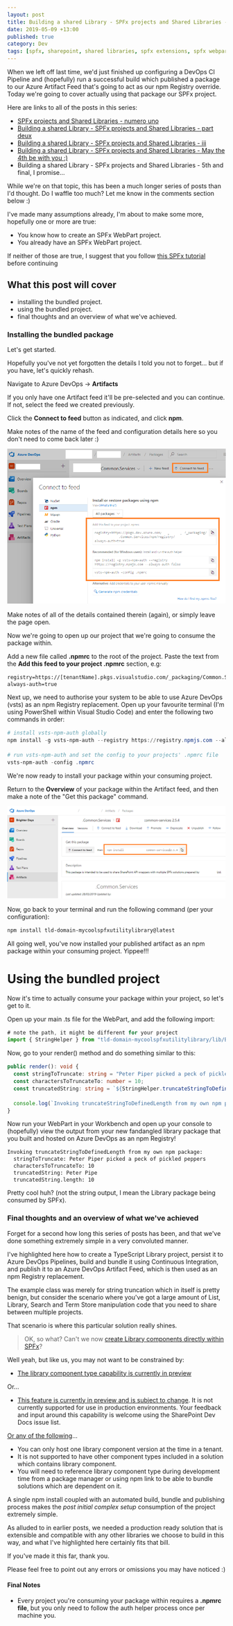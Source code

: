 ```yaml
---
layout: post
title: Building a shared Library - SPFx projects and Shared Libraries - 5th and final, I promise...
date: 2019-05-09 +13:00
published: true
category: Dev
tags: [spfx, sharepoint, shared libraries, spfx extensions, spfx webparts, typescript, npm, azure devops, devops, continuous integration]
---
```


When we left off last time, we'd just finished up configuring a DevOps CI Pipeline and (hopefully) run a successful build which published a package to our Azure Artifact Feed that's going to act as our npm Registry override. Today we're going to cover actually using that package our SPFx project.


Here are links to all of the posts in this series:
- [SPFx projects and Shared Libraries - numero uno](https://dreamsof.dev/2019-02-15-spfx-projects-and-shared-libraries-part-1/)
- [Building a shared Library - SPFx projects and Shared Libraries - part deux](https://dreamsof.dev/2019-02-21-building-shared-library-spfx-projects-and-shared-libraries-part-2/)
- [Building a shared Library - SPFx projects and Shared Libraries - iii](https://dreamsof.dev/2019-04-06-building-shared-library-spfx-projects-and-shared-libraries-part-3/)
- [Building a shared Library - SPFx projects and Shared Libraries - May the 4th be with you ;)](https://dreamsof.dev/2019-05-04-building-shared-library-spfx-projects-and-shared-libraries-part-4/)
- Building a shared Library - SPFx projects and Shared Libraries - 5th and final, I promise...

While we're on that topic, this has been a much longer series of posts than I'd thought. Do I waffle too much? Let me know in the comments section below :)

I've made many assumptions already, I'm about to make some more, hopefully one or more are true:

- You know how to create an SPFx WebPart project.
- You already have an SPFx WebPart project.

If neither of those are true, I suggest that you follow [this SPFx tutorial](https://docs.microsoft.com/en-us/sharepoint/dev/spfx/web-parts/get-started/build-a-hello-world-web-part) before continuing

## What this post will cover

- installing the bundled project.
- using the bundled project.
- final thoughts and an overview of what we've achieved.


### Installing the bundled package

Let's get started.

Hopefully you've not yet forgotten the details I told you not to forget... but if you have, let's quickly rehash.

Navigate to Azure DevOps -> **Artifacts**

If you only have one Artifact feed it'll be pre-selected and you can continue. If not, select the feed we created previously.

Click the **Connect to feed** button as indicated, and click **npm**.

Make notes of the name of the feed and configuration details here so you don't need to come back later :)

![Azure DevOps - Artifacts feed - Connect to feed](/img/devops0b.png)

Make notes of all of the details contained therein (again), or simply leave the page open.

Now we're going to open up our project that we're going to consume the package within.

Add a new file called **.npmrc** to the root of the project. Paste the text from the **Add this feed to your project .npmrc** section, e.g:

~~~text
registry=https://[tenantName].pkgs.visualstudio.com/_packaging/Common.Services/npm/registry/
always-auth=true
~~~

Next up, we need to authorise your system to be able to use Azure DevOps (vsts) as an npm Registry replacement. Open up your favourite terminal (I'm using PowerShell within Visual Studio Code) and enter the following two commands in order:

~~~powershell
# install vsts-npm-auth globally
npm install -g vsts-npm-auth --registry https://registry.npmjs.com --always-auth false

# run vsts-npm-auth and set the config to your projects' .npmrc file
vsts-npm-auth -config .npmrc
~~~

We're now ready to install your package within your consuming project.

Return to the **Overview** of your package within the Artifact feed, and then make a note of the "Get this package" command.

![Azure DevOps - Artifacts feed - install package](/img/devops11.png)

Now, go back to your terminal and run the following command (per your configuration):

~~~powershell
npm install tld-domain-mycoolspfxutilitylibrary@latest
~~~

All going well, you've now installed your published artifact as an npm package within your consuming project. Yippee!!!


# Using the bundled project

Now it's time to actually consume your package within your project, so let's get to it.

Open up your main .ts file for the WebPart, and add the following import:

~~~ts
# note the path, it might be different for your project
import { StringHelper } from "tld-domain-mycoolspfxutilitylibrary/lib/BDUtilities";
~~~

Now, go to your render() method and do something similar to this:

~~~ts
public render(): void {
  const stringToTruncate: string = "Peter Piper picked a peck of pickled peppers";
  const charactersToTruncateTo: number = 10;
  const truncatedString: string = `${StringHelper.truncateStringToDefinedLength(stringToTruncate, charactersToTruncateTo)}`;
  
  console.log(`Invoking truncateStringToDefinedLength from my own npm package:\r\n\tstringToTruncate: ${stringToTruncate}\r\n\tcharactersToTruncateTo: ${charactersToTruncateTo}\r\n\ttruncatedString: ${truncatedString}\r\n\ttruncatedString.length: ${truncatedString.length}`);
}
~~~

Now run your WebPart in your Workbench and open up your console to (hopefully) view the output from your new fandangled library package that you built and hosted on Azure DevOps as an npm Registry!

~~~text
Invoking truncateStringToDefinedLength from my own npm package:
  stringToTruncate: Peter Piper picked a peck of pickled peppers
  charactersToTruncateTo: 10
  truncatedString: Peter Pipe
  truncatedString.length: 10
~~~

Pretty cool huh? (not the string output, I mean the Library package being consumed by SPFx).


### Final thoughts and an overview of what we've achieved

Forget for a second how long this series of posts has been, and that we've done something extremely simple in a very convoluted manner.

I've highlighted here how to create a TypeScript Library project, persist it to Azure DevOps Pipelines, build and bundle it using Continuous Integration, and publish it to an Azure DevOps Artifact Feed, which is then used as an npm Registry replacement.

The example class was merely for string truncation which in itself is pretty benign, but consider the scenario where you've got a large amount of List, Library, Search and Term Store manipulation code that you need to share between multiple projects.

That scenario is where this particular solution really shines.

> OK, so what? Can't we now [create Library components directly within SPFx](https://github.com/SharePoint/sp-dev-docs/blob/master/docs/spfx/library-component-tutorial.md)?

Well yeah, but like us, you may not want to be constrained by:

- [The library component type capability is currently in preview](https://github.com/SharePoint/sp-dev-docs/blob/master/docs/spfx/library-component-tutorial.md)

Or...

- [This feature is currently in preview and is subject to change](https://github.com/SharePoint/sp-dev-docs/wiki/SharePoint-Framework-v1.8-release-notes). It is not currently supported for use in production environments. Your feedback and input around this capability is welcome using the SharePoint Dev Docs issue list.

[Or any of the following](https://docs.microsoft.com/en-us/sharepoint/dev/spfx/library-component-overview)...

- You can only host one library component version at the time in a tenant.
- It is not supported to have other component types included in a solution which contains library component.
- You will need to reference library component type during development time from a package manager or using npm link to be able to bundle solutions which are dependent on it.

A single npm install coupled with an automated build, bundle and publishing process makes the *post initial complex setup* consumption of the project extremely simple.

As alluded to in earlier posts, we needed a production ready solution that is extensible and compatible with any other libraries we choose to build in this way, and what I've highlighted here certainly fits that bill.

If you've made it this far, thank you.

Please feel free to point out any errors or omissions you may have noticed :)


#### Final Notes

- Every project you're consuming your package within requires a **.npmrc file**, but you only need to follow the auth helper process once per machine you.
